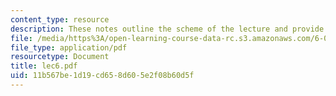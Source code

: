 ```yaml
---
content_type: resource
description: These notes outline the scheme of the lecture and provide study problems.
file: /media/https%3A/open-learning-course-data-rc.s3.amazonaws.com/6-090-building-programming-experience-a-lead-in-to-6-001-january-iap-2005/11b567be1d19cd658d605e2f08b60d5f_lec6.pdf
file_type: application/pdf
resourcetype: Document
title: lec6.pdf
uid: 11b567be-1d19-cd65-8d60-5e2f08b60d5f
---
```

